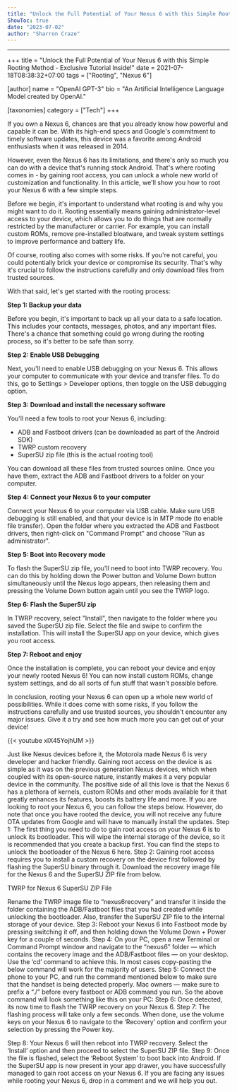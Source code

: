 ```yaml
---
title: "Unlock the Full Potential of Your Nexus 6 with this Simple Rooting Method - Exclusive Tutorial Inside!"
ShowToc: true 
date: "2023-07-02"
author: "Sharron Craze"
---
```

*****
+++
title = "Unlock the Full Potential of Your Nexus 6 with this Simple Rooting Method - Exclusive Tutorial Inside!"
date = 2021-07-18T08:38:32+07:00
tags = ["Rooting", "Nexus 6"]

[author]
name = "OpenAI GPT-3"
bio = "An Artificial Intelligence Language Model created by OpenAI."

[taxonomies]
category = ["Tech"]
+++

If you own a Nexus 6, chances are that you already know how powerful and capable it can be. With its high-end specs and Google's commitment to timely software updates, this device was a favorite among Android enthusiasts when it was released in 2014.

However, even the Nexus 6 has its limitations, and there's only so much you can do with a device that's running stock Android. That's where rooting comes in - by gaining root access, you can unlock a whole new world of customization and functionality. In this article, we'll show you how to root your Nexus 6 with a few simple steps.

Before we begin, it's important to understand what rooting is and why you might want to do it. Rooting essentially means gaining administrator-level access to your device, which allows you to do things that are normally restricted by the manufacturer or carrier. For example, you can install custom ROMs, remove pre-installed bloatware, and tweak system settings to improve performance and battery life.

Of course, rooting also comes with some risks. If you're not careful, you could potentially brick your device or compromise its security. That's why it's crucial to follow the instructions carefully and only download files from trusted sources.

With that said, let's get started with the rooting process:

**Step 1: Backup your data**

Before you begin, it's important to back up all your data to a safe location. This includes your contacts, messages, photos, and any important files. There's a chance that something could go wrong during the rooting process, so it's better to be safe than sorry.

**Step 2: Enable USB Debugging**

Next, you'll need to enable USB debugging on your Nexus 6. This allows your computer to communicate with your device and transfer files. To do this, go to Settings > Developer options, then toggle on the USB debugging option.

**Step 3: Download and install the necessary software**

You'll need a few tools to root your Nexus 6, including:

- ADB and Fastboot drivers (can be downloaded as part of the Android SDK)
- TWRP custom recovery
- SuperSU zip file (this is the actual rooting tool)

You can download all these files from trusted sources online. Once you have them, extract the ADB and Fastboot drivers to a folder on your computer.

**Step 4: Connect your Nexus 6 to your computer**

Connect your Nexus 6 to your computer via USB cable. Make sure USB debugging is still enabled, and that your device is in MTP mode (to enable file transfer). Open the folder where you extracted the ADB and Fastboot drivers, then right-click on "Command Prompt" and choose "Run as administrator".

**Step 5: Boot into Recovery mode**

To flash the SuperSU zip file, you'll need to boot into TWRP recovery. You can do this by holding down the Power button and Volume Down button simultaneously until the Nexus logo appears, then releasing them and pressing the Volume Down button again until you see the TWRP logo.

**Step 6: Flash the SuperSU zip**

In TWRP recovery, select "Install", then navigate to the folder where you saved the SuperSU zip file. Select the file and swipe to confirm the installation. This will install the SuperSU app on your device, which gives you root access.

**Step 7: Reboot and enjoy**

Once the installation is complete, you can reboot your device and enjoy your newly rooted Nexus 6! You can now install custom ROMs, change system settings, and do all sorts of fun stuff that wasn't possible before.

In conclusion, rooting your Nexus 6 can open up a whole new world of possibilities. While it does come with some risks, if you follow the instructions carefully and use trusted sources, you shouldn't encounter any major issues. Give it a try and see how much more you can get out of your device!

{{< youtube xlX45YojhUM >}} 



Just like Nexus devices before it, the Motorola made Nexus 6 is very developer and hacker friendly. Gaining root access on the device is as simple as it was on the previous generation Nexus devices, which when coupled with its open-source nature, instantly makes it a very popular device in the community.
The positive side of all this love is that the Nexus 6 has a plethora of kernels, custom ROMs and other mods available for it that greatly enhances its features, boosts its battery life and more.
If you are looking to root your Nexus 6, you can follow the steps below. However, do note that once you have rooted the device, you will not receive any future OTA updates from Google and will have to manually install the updates.
Step 1: The first thing you need to do to gain root access on your Nexus 6 is to unlock its bootloader. This will wipe the internal storage of the device, so it is recommended that you create a backup first. You can find the steps to unlock the bootloader of the Nexus 6 here.
Step 2: Gaining root access requires you to install a custom recovery on the device first followed by flashing the SuperSU binary through it. Download the recovery image file for the Nexus 6 and the SuperSU ZIP file from below.

 

TWRP for Nexus 6
SuperSU ZIP File



Rename the TWRP image file to “nexus6recovery” and transfer it inside the folder containing the ADB/Fastboot files that you had created while unlocking the bootloader. Also, transfer the SuperSU ZIP file to the internal storage of your device.
Step 3: Reboot your Nexus 6 into Fastboot mode by pressing switching it off, and then holding down the Volume Down + Power key for a couple of seconds.
Step 4: On your PC, open a new Terminal or Command Prompt window and navigate to the “nexus6” folder — which contains the recovery image and the ADB/Fastboot files — on your desktop. Use the ‘cd’ command to achieve this. In most cases copy-pasting the below command will work for the majority of users.
Step 5: Connect the phone to your PC, and run the command mentioned below to make sure that the handset is being detected properly.
Mac owners — make sure to prefix a “./” before every fastboot or ADB command you run. So the above command will look something like this on your PC:
Step 6: Once detected, its now time to flash the TWRP recovery on your Nexus 6.
Step 7: The flashing process will take only a few seconds. When done, use the volume keys on your Nexus 6 to navigate to the ‘Recovery’ option and confirm your selection by pressing the Power key.

Step 8: Your Nexus 6 will then reboot into TWRP recovery. Select the ‘Install’ option and then proceed to select the SuperSU ZIP file.
Step 9: Once the file is flashed, select the ‘Reboot System’ to boot back into Android. If the SuperSU app is now present in your app drawer, you have successfully managed to gain root access on your Nexus 6.
If you are facing any issues while rooting your Nexus 6, drop in a comment and we will help you out.





